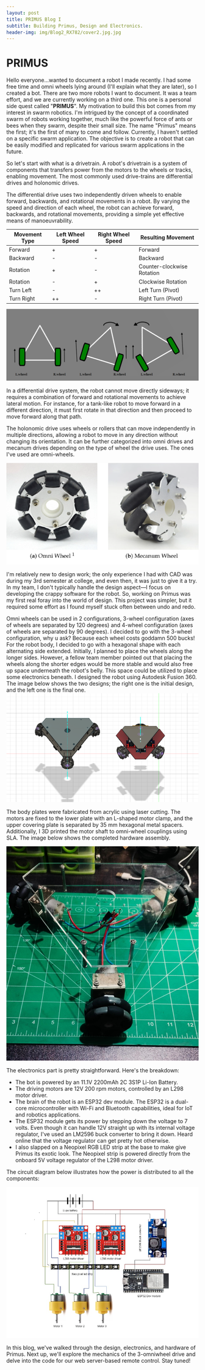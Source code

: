 ```yaml
---
layout: post
title: PRIMUS Blog I
subtitle: Building Primus, Design and Electronics.
header-img: img/Blog2_RX782/cover2.jpg.jpg
---
```


# PRIMUS

Hello everyone...wanted to document a robot I made recently. I had some free time and omni wheels lying around (I'll explain what they are later), so I created a bot. There are two more robots I want to document. It was a team effort, and we are currently working on a third one. This one is a personal side quest called "**PRIMUS**". My motivation to build this bot comes from my interest in swarm robotics. I'm intrigued by the concept of a coordinated swarm of robots working together, much like the powerful force of ants or bees when they swarm, despite their small size. The name "Primus" means the first; it's the first of many to come and follow. Currently, I haven't settled on a specific swarm application. The objective is to create a robot that can be easily modified and replicated for various swarm applications in the future.

So let's start with what is a drivetrain. A robot's drivetrain is a system of components that transfers power from the motors to the wheels or tracks, enabling movement. The most commonly used drive-trains are differential drives and holonomic drives.

The differential drive uses two independently driven wheels to enable forward, backwards, and rotational movements in a robot. By varying the speed and direction of each wheel, the robot can achieve forward, backwards, and rotational movements, providing a simple yet effective means of manoeuvrability.

| Movement Type     | Left Wheel Speed  | Right Wheel Speed | Resulting Movement             |
|-------------------|-------------------|-------------------|--------------------------------|
| Forward           | +                 | +                 | Forward                        |
| Backward          | -                 | -                 | Backward                       |
| Rotation          | +                 | -                 | Counter-clockwise Rotation     |
| Rotation          | -                 | +                 | Clockwise Rotation             |
| Turn Left         | -                 | ++                | Left Turn (Pivot)              |
| Turn Right        | ++                | -                 | Right Turn (Pivot)             |


![Differential drive train](/img/BlogPrimus/images/blog1/diffdrive.png)
 
In a differential drive system, the robot cannot move directly sideways; it requires a combination of forward and rotational movements to achieve lateral motion. For instance, for a tank-like robot to move forward in a different direction, it must first rotate in that direction and then proceed to move forward along that path.

The holonomic drive uses wheels or rollers that can move independently in multiple directions, allowing a robot to move in any direction without changing its orientation. It can be further categorized into omni drives and mecanum drives depending on the type of wheel the drive uses. The ones I've used are omni-wheels.

 ![image of omni wheel and mecanum wheels](/img/BlogPrimus/images/blog1/wheel_image.png)

I'm relatively new to design work; the only experience I had with CAD was during my 3rd semester at college, and even then, it was just to give it a try. In my team, I don't typically handle the design aspect—I focus on developing the crappy software for the robot. So, working on Primus was my first real foray into the world of design. This project was simpler, but it required some effort as I found myself stuck often between undo and redo. 

Omni wheels can be used in 2 configurations, 3-wheel configuration (axes of wheels are separated by 120 degrees) and 4-wheel configuration (axes of wheels are separated by 90 degrees). I decided to go with the 3-wheel configuration, why u ask? Because each wheel costs goddamn 500 bucks! For the robot body, I decided to go with a hexagonal shape with each alternating side extended. Initially, I planned to place the wheels along the longer sides. However, a fellow team member pointed out that placing the wheels along the shorter edges would be more stable and would also free up space underneath the robot's belly. This space could be utilized to place some electronics beneath. I designed the robot using Autodesk Fusion 360. The image below shows the two designs; the right one is the initial design, and the left one is the final one.
![Image of CAD design](/img/BlogPrimus/images/blog1/cad51.PNG)

The body plates were fabricated from acrylic using laser cutting. The motors are fixed to the lower plate with an L-shaped motor clamp, and the upper covering plate is separated by 35 mm hexagonal metal spacers. Additionally, I 3D printed the motor shaft to omni-wheel couplings using SLA. The image below shows the completed hardware assembly. 

![Differential drive train](/img/BlogPrimus/images/blog1/thumb1.jpeg)


The electronics part is pretty straightforward. Here's the breakdown:
- The bot is powered by an 11.1V 2200mAh 2C 3S1P Li-Ion Battery.
- The driving motors are 12V 200 rpm motors, controlled by an L298 motor driver.
- The brain of the robot is an ESP32 dev module. The ESP32 is a dual-core microcontroller with Wi-Fi and Bluetooth capabilities, ideal for IoT and robotics applications.
- The ESP32 module gets its power by stepping down the voltage to 7 volts. Even though it can handle 12V straight up with its internal voltage regulator, I've used an LM2596 buck converter to bring it down. Heard online that the voltage regulator can get pretty hot otherwise.
- I also slapped on a Neopixel RGB LED strip at the base to make give Primus its exotic look. The Neopixel strip is powered directly from the onboard 5V voltage regulator of the L298 motor driver.

The circuit diagram below illustrates how the power is distributed to all the components:

![Circuit Diagram](/img/BlogPrimus/images/blog1/Untitled.png)

In this blog, we've walked through the design, electronics, and hardware of Primus. Next up, we'll explore the mechanics of the 3-omniwheel drive and delve into the code for our web server-based remote control. Stay tuned!
